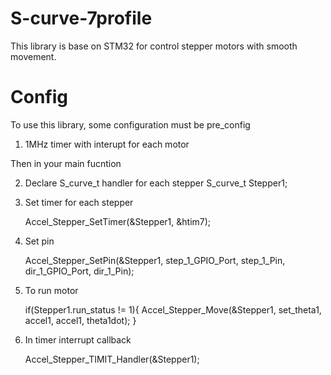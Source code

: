 # S-curve-7profile
This library is base on STM32 for control stepper motors with smooth movement.
# Config
To use this library, some configuration must be pre_config

1. 1MHz timer with interupt for each motor

Then in your main fucntion

2. Declare S_curve_t handler for each stepper
	S_curve_t Stepper1;	
3. Set timer for each stepper
	
	Accel_Stepper_SetTimer(&Stepper1, &htim7);	
4. Set pin
	
	Accel_Stepper_SetPin(&Stepper1, step_1_GPIO_Port, step_1_Pin, dir_1_GPIO_Port, dir_1_Pin);	
5. To run motor
	
	if(Stepper1.run_status != 1){
		Accel_Stepper_Move(&Stepper1, set_theta1, accel1, accel1, theta1dot);
	}	
6. In timer interrupt callback
	
	Accel_Stepper_TIMIT_Handler(&Stepper1);	

